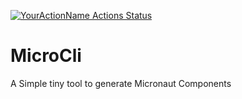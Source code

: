 [![YourActionName Actions Status](https://github.com/hashimati/MicroCli/workflows/gradle.yml/badge.svg)](https://github.com/hashimati/MicroCli/actions)

# MicroCli
A Simple tiny tool to generate Micronaut Components
